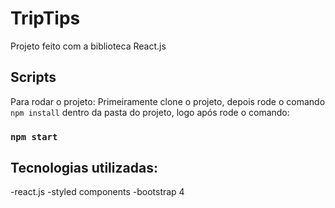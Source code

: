 # TripTips

Projeto feito com a biblioteca React.js 

## Scripts

Para rodar o projeto:
Primeiramente clone o projeto, depois rode o comando `npm install` dentro da pasta do projeto, logo após rode o comando:
### `npm start`

## Tecnologias utilizadas:

-react.js
-styled components
-bootstrap 4


